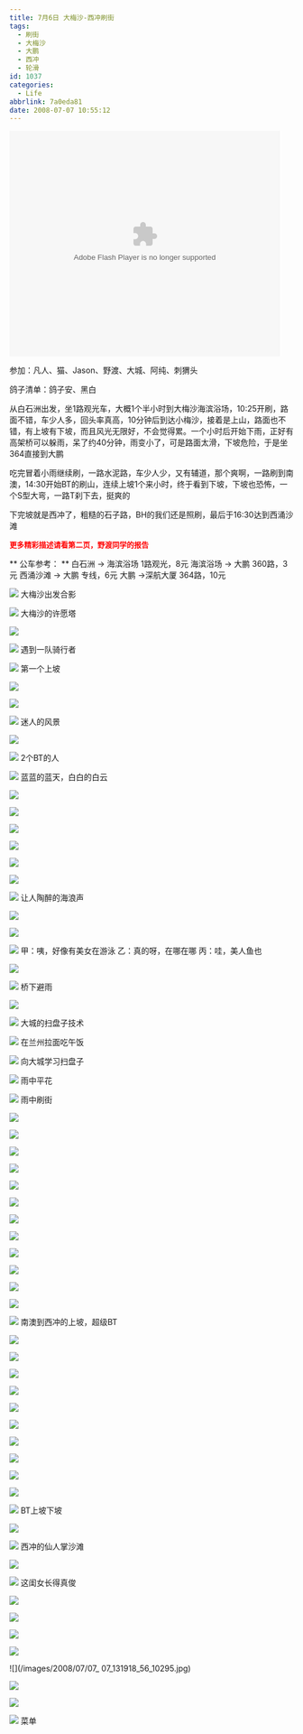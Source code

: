 ```yaml
---
title: 7月6日 大梅沙-西冲刷街
tags:
  - 刷街
  - 大梅沙
  - 大鹏
  - 西冲
  - 轮滑
id: 1037
categories:
  - Life
abbrlink: 7a0eda81
date: 2008-07-07 10:55:12
---
```


<object classid="clsid:D27CDB6E-AE6D-11cf-96B8-444553540000" codebase="http://download.macromedia.com/pub/shockwave/cabs/flash/swflash.cab#version=6,0,29,0" width="480" height="400"><param name="movie" value="http://player.youku.com/player.php/sid/XMzQxNDk3MjA=/v.swf"><param name="quality" value="high"><param name="play" value="true"><embed src="http://player.youku.com/player.php/sid/XMzQxNDk3MjA=/v.swf" quality="high" pluginspage="http://www.macromedia.com/go/getflashplayer" type="application/x-shockwave-flash" width="480" height="400" play="true"></embed></object> 

参加：凡人、猫、Jason、野渡、大城、阿纯、刺猬头 

鸽子清单：鸽子安、黑白 

从白石洲出发，坐1路观光车，大概1个半小时到大梅沙海滨浴场，10:25开刷，路面不错，车少人多，回头率真高，10分钟后到达小梅沙，接着是上山，路面也不错，有上坡有下坡，而且风光无限好，不会觉得累。一个小时后开始下雨，正好有高架桥可以躲雨，呆了约40分钟，雨变小了，可是路面太滑，下坡危险，于是坐364直接到大鹏 

吃完冒着小雨继续刷，一路水泥路，车少人少，又有辅道，那个爽啊，一路刷到南澳，14:30开始BT的刷山，连续上坡1个来小时，终于看到下坡，下坡也恐怖，一个S型大弯，一路T刹下去，挺爽的 

下完坡就是西冲了，粗糙的石子路，BH的我们还是照刷，最后于16:30达到西涌沙滩 
<!--more-->
<font color="#ff0000"><font size="2">**更多精彩描述请看第二页，野渡同学的报告**</font></font> 

** 公车参考： ** 
白石洲 -> 海滨浴场   1路观光，8元 
海滨浴场 -> 大鹏     360路，3元 
西涌沙滩 -> 大鹏     专线，6元 
大鹏 ->深航大厦      364路，10元 

![](/images/2008/07/07_07_131918_10234.jpg) 
大梅沙出发合影 

![](/images/2008/07/07_07_131918_60_10235.jpg) 
大梅沙的许愿塔 

![](/images/2008/07/07_07_131918_61_10236.jpg) 

![](/images/2008/07/07_07_131918_62_10237.jpg) 
遇到一队骑行者 

![](/images/2008/07/07_07_131918_0_10238.jpg) 
第一个上坡 

![](/images/2008/07/07_07_131918_63_10239.jpg) 

![](/images/2008/07/07_07_131918_64_10240.jpg) 

![](/images/2008/07/07_07_131918_1_10241.jpg) 
迷人的风景 

![](/images/2008/07/07_07_131918_2_10242.jpg) 

![](/images/2008/07/07_07_131918_3_10243.jpg) 
2个BT的人 

![](/images/2008/07/07_07_131918_4_10244.jpg) 
蓝蓝的蓝天，白白的白云 

![](/images/2008/07/07_07_131918_5_10245.jpg) 

![](/images/2008/07/07_07_131918_6_10246.jpg) 

![](/images/2008/07/07_07_131918_7_10247.jpg) 

![](/images/2008/07/07_07_131918_8_10248.jpg) 

![](/images/2008/07/07_07_131918_9_10249.jpg) 

![](/images/2008/07/07_07_131918_10_10250.jpg) 

![](/images/2008/07/07_07_131918_11_10251.jpg) 
让人陶醉的海浪声 

![](/images/2008/07/07_07_131918_12_10252.jpg) 

![](/images/2008/07/07_07_131918_13_10253.jpg) 

![](/images/2008/07/07_07_131918_14_10254.jpg) 
甲：咦，好像有美女在游泳 
乙：真的呀，在哪在哪 
丙：哇，美人鱼也 

![](/images/2008/07/07_07_131918_15_10255.jpg) 

![](/images/2008/07/07_07_131918_16_10256.jpg) 
桥下避雨 

![](/images/2008/07/07_07_131918_17_10257.jpg) 

![](/images/2008/07/07_07_131918_18_10258.jpg) 
大城的扫盘子技术 

![](/images/2008/07/07_07_131918_19_10259.jpg) 
在兰州拉面吃午饭 

![](/images/2008/07/07_07_131918_20_10260.jpg) 
向大城学习扫盘子 

![](/images/2008/07/07_07_131918_21_10261.jpg) 
雨中平花  

![](/images/2008/07/07_07_131918_23_10262.jpg) 
雨中刷街 

![](/images/2008/07/07_07_131918_24_10263.jpg) 

![](/images/2008/07/07_07_131918_25_10264.jpg) 

![](/images/2008/07/07_07_131918_26_10265.jpg) 

![](/images/2008/07/07_07_131918_27_10266.jpg) 

![](/images/2008/07/07_07_131918_28_10267.jpg) 

![](/images/2008/07/07_07_131918_29_10268.jpg) 

![](/images/2008/07/07_07_131918_30_10269.jpg) 

![](/images/2008/07/07_07_131918_31_10270.jpg) 

![](/images/2008/07/07_07_131918_32_10271.jpg) 

![](/images/2008/07/07_07_131918_33_10272.jpg) 

![](/images/2008/07/07_07_131918_34_10273.jpg) 

![](/images/2008/07/07_07_131918_35_10274.jpg) 

![](/images/2008/07/07_07_131918_36_10275.jpg) 
南澳到西冲的上坡，超级BT 

![](/images/2008/07/07_07_131918_37_10276.jpg) 

![](/images/2008/07/07_07_131918_38_10277.jpg) 

![](/images/2008/07/07_07_131918_39_10278.jpg) 

![](/images/2008/07/07_07_131918_40_10279.jpg) 

![](/images/2008/07/07_07_131918_41_10280.jpg) 

![](/images/2008/07/07_07_131918_42_10281.jpg) 

![](/images/2008/07/07_07_131918_43_10282.jpg) 

![](/images/2008/07/07_07_131918_44_10283.jpg) 

![](/images/2008/07/07_07_131918_45_10284.jpg) 

![](/images/2008/07/07_07_131918_46_10285.jpg) 

![](/images/2008/07/07_07_131918_47_10286.jpg) 
BT上坡下坡 

![](/images/2008/07/07_07_131918_48_10287.jpg) 

![](/images/2008/07/07_07_131918_49_10288.jpg) 
西冲的仙人掌沙滩 

![](/images/2008/07/07_07_131918_50_10289.jpg) 

![](/images/2008/07/07_07_131918_51_10290.jpg) 
这闺女长得真俊 

![](/images/2008/07/07_07_131918_52_10291.jpg) 

![](/images/2008/07/07_07_131918_53_10292.jpg) 

![](/images/2008/07/07_07_131918_54_10293.jpg) 

![](/images/2008/07/07_07_131918_55_10294.jpg) 

![](/images/2008/07/07_
07_131918_56_10295.jpg) 

![](/images/2008/07/07_07_131918_57_10296.jpg) 

![](/images/2008/07/07_07_131918_58_10297.jpg) 

![](/images/2008/07/07_07_131918_59_10298.jpg) 
菜单